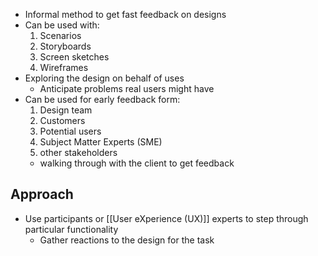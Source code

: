 - Informal method to get fast feedback on designs
- Can be used with:
	1. Scenarios
	2. Storyboards
	3. Screen sketches
	4. Wireframes
- Exploring the design on behalf of uses
	- Anticipate problems real users might have
- Can be used for early feedback form:
	1. Design team
	2. Customers
	3. Potential users
	4. Subject Matter Experts (SME)
	5. other stakeholders
	- walking through with the client to get feedback

## Approach
- Use participants or [[User eXperience (UX)]] experts to step through particular functionality
	- Gather reactions to the design for the task